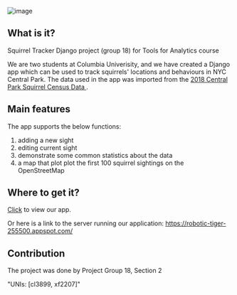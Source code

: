 ![image](https://raw.githubusercontent.com/Ellin-Fan/squirrel_group18/master/SquirrelTracker.jpg)

## What is it?

Squirrel Tracker Django project (group 18) for Tools for Analytics course

We are two students at Columbia Univerisity, and we have created a Django app which can be used to track squirrels' locations and behaviours in NYC Central Park. The data used in the app was imported from the [2018 Central Park Squirrel Census Data ](https://data.cityofnewyork.us/Environment/2018-Central-Park-Squirrel-Census-Squirrel-Data/vfnx-vebw).

## Main features

The app supports the below functions:
1) adding a new sight
2) editing current sight
3) demonstrate some common statistics about the data
3) a map that plot plot the first 100 squirrel sightings on the OpenStreetMap

## Where to get it?

[Click](https://robotic-tiger-255500.appspot.com/) to view our app. 

Or here is a link to the server running our application: https://robotic-tiger-255500.appspot.com/

## Contribution

The project was done by Project Group 18, Section 2

"UNIs: [cl3899, xf2207]"
